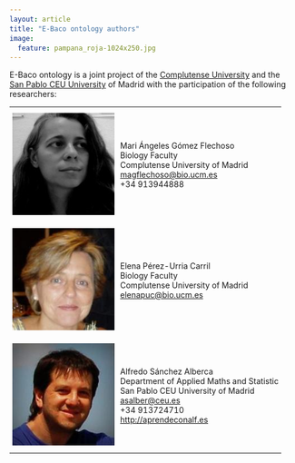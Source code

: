 ```yaml
---
layout: article
title: "E-Baco ontology authors"
image:
  feature: pampana_roja-1024x250.jpg
---
```


E-Baco ontology is a joint project of the [Complutense University](http://www.ucm.es/) and the [San Pablo CEU University](http://www.uspceu.es) of Madrid with the participation of the following researchers:

<style type="text/css">
.tg  {border-collapse:collapse;border-spacing:0;}
.tg td{padding:10px 5px;border-style:none;border-width:0px;overflow:hidden;word-break:normal;}
</style>
<table class="tg">
  <tr>
    <td><img src="/images/mari_angeles.jpg" /></td>
    <td>Mari Ángeles Gómez Flechoso<br>
    Biology Faculty<br>
    Complutense University of Madrid<br>
    <a href="mailto:magflechoso@bio.ucm.es">magflechoso@bio.ucm.es</a><br>
    +34 913944888</td>
  </tr>
  <tr>
    <td><img src="/images/elena_perez.jpg" /></td>
    <td>Elena Pérez-Urria Carril<br>
    Biology Faculty<br>
    Complutense University of Madrid<br>
    <a href="mailto:elenapuc@bio.ucm.es">elenapuc@bio.ucm.es</a></td>
  </tr>
  <tr>
    <td><img src="/images/alfredo.jpg" /></td>
    <td>Alfredo Sánchez Alberca<br>
    Department of Applied Maths and Statistic<br>
    San Pablo CEU University of Madrid<br>
    <a href="mailto:asalber@ceu.es">asalber@ceu.es</a><br>
    +34 913724710<br>
    <a href="http://aprendeconalf.es">http://aprendeconalf.es</a></td>
  </tr>
</table>